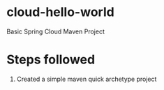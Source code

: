 # cloud-hello-world
Basic Spring Cloud Maven Project

# Steps followed
1. Created a simple maven quick archetype project
